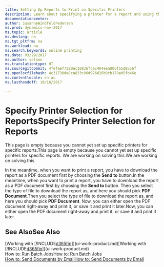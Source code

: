 ```yaml
---
title: Setting Up Reports to Print on Specific Printers
description: Learn about specifying a printer for a report and using the Printer Selections window.
documentationcenter: 
author: SusanneWindfeldPedersen
ms.prod: dynamics-nav-2017
ms.topic: article
ms.devlang: na
ms.tgt_pltfrm: na
ms.workload: na
ms.search.keywords: online printing
ms.date: 03/29/2017
ms.author: solsen
ms.translationtype: HT
ms.sourcegitcommit: 4fefaef7380ac10836fcac404eea006f55d8556f
ms.openlocfilehash: 4c31738da8ca833c06d976d26b9cb170a05fd46e
ms.contentlocale: en-au
ms.lasthandoff: 10/16/2017

---
```

# <a name="specify-printer-selection-for-reports"></a><span data-ttu-id="c9996-103">Specify Printer Selection for Reports</span><span class="sxs-lookup"><span data-stu-id="c9996-103">Specify Printer Selection for Reports</span></span>
<span data-ttu-id="c9996-104">This page is empty because you cannot yet set up specific printers for specific reports.</span><span class="sxs-lookup"><span data-stu-id="c9996-104">This page is empty because you cannot yet set up specific printers for specific reports.</span></span> <span data-ttu-id="c9996-105">We are working on solving this.</span><span class="sxs-lookup"><span data-stu-id="c9996-105">We are working on solving this.</span></span>

<span data-ttu-id="c9996-106">In the meantime, when you want to print a report, you have to download the report as a PDF document first by choosing the **Send to** button.</span><span class="sxs-lookup"><span data-stu-id="c9996-106">In the meantime, when you want to print a report, you have to download the report as a PDF document first by choosing the **Send to** button.</span></span> <span data-ttu-id="c9996-107">Then you select the type of file to download the report as, and here you should pick **PDF Document**.</span><span class="sxs-lookup"><span data-stu-id="c9996-107">Then you select the type of file to download the report as, and here you should pick **PDF Document**.</span></span> <span data-ttu-id="c9996-108">Now, you can either open the PDF document right-away and print it, or save it and print it later.</span><span class="sxs-lookup"><span data-stu-id="c9996-108">Now, you can either open the PDF document right-away and print it, or save it and print it later.</span></span>

<!--

You can set up reports so that they must be printed on a specific printer. The following are some uses of printer selection:

- You can print reports on special company letterhead.
- You can print reports on different paper sizes.
- You can print reports on the default printer of a specified employee.

You use the **Printer Selections** window to set different values to obtain different output. If you set a specific printer selection, then it takes precedence over a more general printer selection. For example, you can set a printer selection that has values in the **User ID**, **Report ID**, and **Printer Name** fields. This printer selection takes precedence over a printer selection that has blank entries in the **User ID** or **Report ID** fields.

The following table describes the combination of values to specify when you set up printer selections for a report.

|To                                                 |Set the following values                                             |
|---------------------------------------------------|---------------------------------------------------------------------|
|Print a report to a specific printer for all users |Specify values in the **Report ID** and **Printer Name** fields and leave the **User ID** field blank.|
|Print all reports to a specific printer for a specific user|Specify values in the **User ID** and **Printer Name** fields and leave the **Report ID** field blank.|
|Set the default printer for all reports|Specify a value in the **Printer Name** field and leave the **User ID** and **Report ID** fields blank.|
|Print a specific report to the user’s default printer|Specify a value in the **Report ID** field and leave the **Printer Name** and **User ID** fields blank.|
|Print a specific report to a specific printer for a specific user|Specify values in all three fields.|
-->

## <a name="see-also"></a><span data-ttu-id="c9996-109">See Also</span><span class="sxs-lookup"><span data-stu-id="c9996-109">See Also</span></span>
<span data-ttu-id="c9996-110">[Working with [!INCLUDE[d365fin](includes/d365fin_md.md)]](ui-work-product.md)</span><span class="sxs-lookup"><span data-stu-id="c9996-110">[Working with [!INCLUDE[d365fin](includes/d365fin_md.md)]](ui-work-product.md)</span></span>  
[<span data-ttu-id="c9996-111">How to: Run Batch Jobs</span><span class="sxs-lookup"><span data-stu-id="c9996-111">How to: Run Batch Jobs</span></span>](ui-how-run-batch-jobs.md)  
[<span data-ttu-id="c9996-112">How to: Send Documents by Email</span><span class="sxs-lookup"><span data-stu-id="c9996-112">How to: Send Documents by Email</span></span>](ui-how-send-documents-email.md)  

